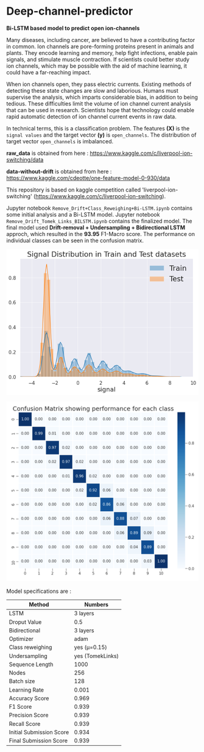 # Deep-channel-predictor
**Bi-LSTM based model to predict open ion-channels**

Many diseases, including cancer, are believed to have a contributing factor in common. Ion channels are pore-forming proteins present in animals and plants. They encode learning and memory, help fight infections, enable pain signals, and stimulate muscle contraction. If scientists could better study ion channels, which may be possible with the aid of machine learning, it could have a far-reaching impact.

When ion channels open, they pass electric currents. Existing methods of detecting these state changes are slow and laborious. Humans must supervise the analysis, which imparts considerable bias, in addition to being tedious. These difficulties limit the volume of ion channel current analysis that can be used in research. Scientists hope that technology could enable rapid automatic detection of ion channel current events in raw data.

In technical terms, this is a classification problem. The features **(X)** is the `signal values` and the target vector **(y)** is `open_channels`. The distribution of target vector `open_channels` is imbalanced. 

**raw_data** is obtained from here : https://www.kaggle.com/c/liverpool-ion-switching/data

**data-without-drift** is obtained from here : https://www.kaggle.com/cdeotte/one-feature-model-0-930/data

This repository is based on kaggle competition called 'liverpool-ion-switching' (https://www.kaggle.com/c/liverpool-ion-switching).

Jupyter notebook `Remove_Drift+Class_Reweighing+Bi-LSTM.ipynb` contains some initial analysis and a Bi-LSTM model.
Jupyter notebook `Remove_Drift_Tomek_Links_BILSTM.ipynb` contains the finalized model. The final model used **Drift-removal + Undersampling + Bidirectional LSTM** approch, which resulted in the **93.95** F1-Macro score. The performance on individual classes can be seen in the confusion matrix.

![Distribution](./pictures/distribution.png)

![Confusion matrix](./pictures/confusion_matrix.png)

Model specifications are : 

|     Method    |   Numbers
| ------------- | ------------- |
|       LSTM    | 3  layers |
| Droput Value  | 0.5       |
| Bidirectional | 3 layers  |
| Optimizer     | adam    |
| Class reweighing | yes (μ=0.15)    |
| Undersampling | yes (TomekLinks) |
| Sequence Length | 1000 |
| Nodes | 256|
|Batch size | 128 |
| Learning Rate | 0.001 |
|Accuracy Score | 0.969 |
|F1 Score  |    0.939|
|Precision Score | 0.939|
|Recall Score | 0.939|
| Initial Submission Score | 0.934|
| Final Submission Score | 0.939|


